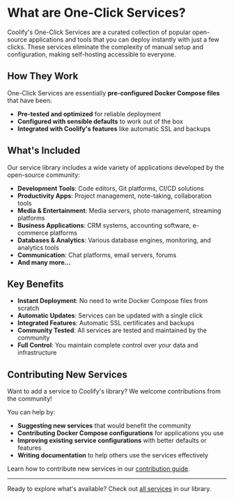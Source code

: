 # What are One-Click Services?

Coolify's One-Click Services are a curated collection of popular open-source applications and tools that you can deploy instantly with just a few clicks. These services eliminate the complexity of manual setup and configuration, making self-hosting accessible to everyone.

## How They Work

One-Click Services are essentially **pre-configured Docker Compose files** that have been:

- **Pre-tested and optimized** for reliable deployment
- **Configured with sensible defaults** to work out of the box
- **Integrated with Coolify's features** like automatic SSL and backups

## What's Included

Our service library includes a wide variety of applications developed by the open-source community:

- **Development Tools**: Code editors, Git platforms, CI/CD solutions
- **Productivity Apps**: Project management, note-taking, collaboration tools
- **Media & Entertainment**: Media servers, photo management, streaming platforms
- **Business Applications**: CRM systems, accounting software, e-commerce platforms
- **Databases & Analytics**: Various database engines, monitoring, and analytics tools
- **Communication**: Chat platforms, email servers, forums
- **And many more...**

## Key Benefits

- **Instant Deployment**: No need to write Docker Compose files from scratch
- **Automatic Updates**: Services can be updated with a single click
- **Integrated Features**: Automatic SSL certificates and backups
- **Community Tested**: All services are tested and maintained by the community
- **Full Control**: You maintain complete control over your data and infrastructure

## Contributing New Services

Want to add a service to Coolify's library? We welcome contributions from the community!

You can help by:

- **Suggesting new services** that would benefit the community
- **Contributing Docker Compose configurations** for applications you use
- **Improving existing service configurations** with better defaults or features
- **Writing documentation** to help others use the services effectively

Learn how to contribute new services in our [contribution guide](/get-started/contribute/service).

---

Ready to explore what's available? Check out [all services](/services/overview) in our library.
